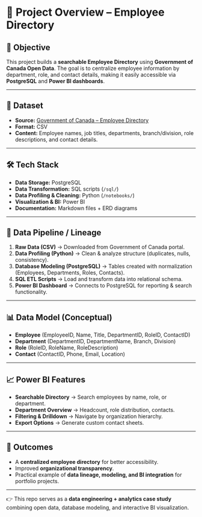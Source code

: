 # 📌 Project Overview – Employee Directory

## 🎯 Objective

This project builds a **searchable Employee Directory** using **Government of Canada Open Data**. The goal is to centralize employee information by department, role, and contact details, making it easily accessible via **PostgreSQL** and **Power BI dashboards**.

---

## 📂 Dataset

* **Source:** [Government of Canada – Employee Directory](https://open.canada.ca/data/en/dataset/8ec4a9df-b76b-4a67-8f93-cdbc2e040098)
* **Format:** CSV
* **Content:** Employee names, job titles, departments, branch/division, role descriptions, and contact details.

---

## 🛠️ Tech Stack

* **Data Storage:** PostgreSQL
* **Data Transformation:** SQL scripts (`/sql/`)
* **Data Profiling & Cleaning:** Python (`/notebooks/`)
* **Visualization & BI:** Power BI
* **Documentation:** Markdown files + ERD diagrams

---

## 🔗 Data Pipeline / Lineage

1. **Raw Data (CSV)** → Downloaded from Government of Canada portal.
2. **Data Profiling (Python)** → Clean & analyze structure (duplicates, nulls, consistency).
3. **Database Modeling (PostgreSQL)** → Tables created with normalization (Employees, Departments, Roles, Contacts).
4. **SQL ETL Scripts** → Load and transform data into relational schema.
5. **Power BI Dashboard** → Connects to PostgreSQL for reporting & search functionality.

---

## 📊 Data Model (Conceptual)

* **Employee** (EmployeeID, Name, Title, DepartmentID, RoleID, ContactID)
* **Department** (DepartmentID, DepartmentName, Branch, Division)
* **Role** (RoleID, RoleName, RoleDescription)
* **Contact** (ContactID, Phone, Email, Location)

---

## 📈 Power BI Features

* **Searchable Directory** → Search employees by name, role, or department.
* **Department Overview** → Headcount, role distribution, contacts.
* **Filtering & Drilldown** → Navigate by organization hierarchy.
* **Export Options** → Generate custom contact sheets.

---

## 🚀 Outcomes

* A **centralized employee directory** for better accessibility.
* Improved **organizational transparency**.
* Practical example of **data lineage, modeling, and BI integration** for portfolio projects.

---

👉 This repo serves as a **data engineering + analytics case study** combining open data, database modeling, and interactive BI visualization.
